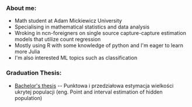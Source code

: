 ### About me:

+ Math student at Adam Mickiewicz University
+ Specialising in mathematical statistics and data analysis
+ Wroking in ncn-foreigners on single source capture-capture estimation models that utilize count regression
+ Mostly using R with some knowledge of python and I'm eager to learn more Julia
+ I'm also interested ML topics such as classification

### Graduation Thesis:

+ [Bachelor's thesis](https://github.com/ncn-foreigners/graduation-theses/blob/main/2022-chlebicki.pdf) -- Punktowa i przedziałowa estymacja wielkości ukrytej populacji (eng. Point and interval estimation of hidden population)
